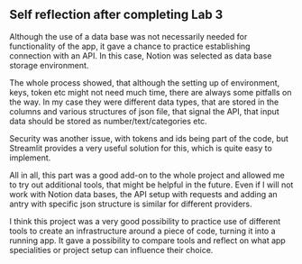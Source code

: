 ## Self reflection after completing Lab 3

Although the use of a data base was not necessarily needed for functionality of the app, it gave a chance to practice establishing connection with an API. In this case, Notion was selected as data base storage environment.

The whole process showed, that although the setting up of environment, keys, token etc might not need much time, there are always some pitfalls on the way. In my case they were different data types, that are stored in the columns and various structures of json file, that signal the API, that input data should be stored as number/text/categories etc.

Security was another issue, with tokens and ids being part of the code, but Streamlit provides a very useful solution for this, which is quite easy to implement.

All in all, this part was a good add-on to the whole project and allowed me to try out additional tools, that might be helpful in the future. Even if I will not work with Notion data bases, the API setup with requests and adding an antry with specific json structure is similar for different providers.

I think this project was a very good possibility to practice use of different tools to create an infrastructure around a piece of code, turning it into a running app. It gave a possibility to compare tools and reflect on what app specialities or project setup can influence their choice.